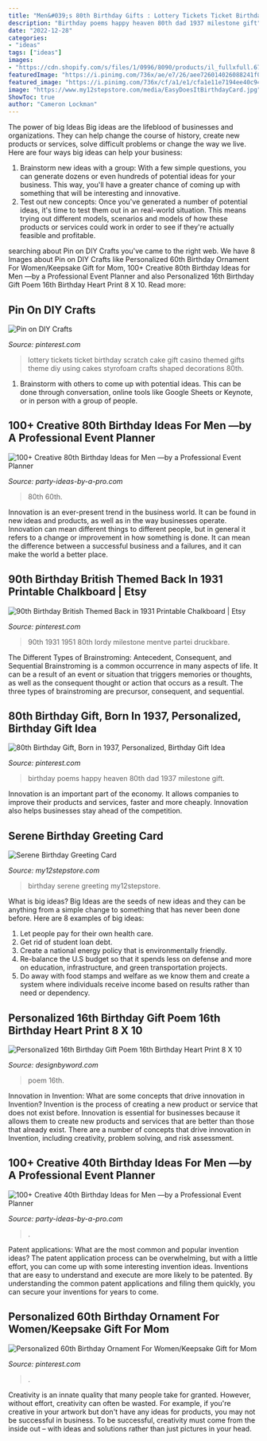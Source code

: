 ```yaml
---
title: "Men&#039;s 80th Birthday Gifts : Lottery Tickets Ticket Birthday Scratch Cake Gift Casino Themed Gifts Theme Diy Using Cakes Styrofoam Crafts Shaped Decorations 80th"
description: "Birthday poems happy heaven 80th dad 1937 milestone gift"
date: "2022-12-28"
categories:
- "ideas"
tags: ["ideas"]
images:
- "https://cdn.shopify.com/s/files/1/0996/8090/products/il_fullxfull.674127235_dsyy_grande.jpeg?v=1496954236"
featuredImage: "https://i.pinimg.com/736x/ae/e7/26/aee726014026088241f0afedb023f4a8.jpg"
featured_image: "https://i.pinimg.com/736x/cf/a1/e1/cfa1e11e7194ee40c9454c567792cfb8.jpg"
image: "https://www.my12stepstore.com/media/EasyDoesItBirthdayCard.jpg"
ShowToc: true
author: "Cameron Lockman"
---
```



The power of big Ideas
Big ideas are the lifeblood of businesses and organizations. They can help change the course of history, create new products or services, solve difficult problems or change the way we live.
Here are four ways big ideas can help your business: 
1. Brainstorm new ideas with a group: With a few simple questions, you can generate dozens or even hundreds of potential ideas for your business. This way, you'll have a greater chance of coming up with something that will be interesting and innovative.
2. Test out new concepts: Once you've generated a number of potential ideas, it's time to test them out in an real-world situation. This means trying out different models, scenarios and models of how these products or services could work in order to see if they're actually feasible and profitable. 

	

		
searching about Pin on DIY Crafts you've came to the right web. We have 8 Images about Pin on DIY Crafts like Personalized 60th Birthday Ornament For Women/Keepsake Gift for Mom, 100+ Creative 80th Birthday Ideas for Men —by a Professional Event Planner and also Personalized 16th Birthday Gift Poem 16th Birthday Heart Print 8 X 10. Read more:
		
    
## Pin On DIY Crafts

<img loading=lazy src="https://i.pinimg.com/736x/fa/f3/d3/faf3d381f8db76726c00fcbcae8dfaed--lottery-ticket-gift-ideas-lottery-tickets.jpg" onerror="this.onerror=null;this.src='https://tse4.mm.bing.net/th?id=OIP.ZhNUAApA51oqlo7ZKI75TAHaNL&amp;pid=15.1';" alt="Pin on DIY Crafts">

_Source: pinterest.com_

>lottery tickets ticket birthday scratch cake gift casino themed gifts theme diy using cakes styrofoam crafts shaped decorations 80th. 

	

1. Brainstorm with others to come up with potential ideas. This can be done through conversation, online tools like Google Sheets or Keynote, or in person with a group of people.

    
## 100+ Creative 80th Birthday Ideas For Men —by A Professional Event Planner

<img loading=lazy src="https://www.party-ideas-by-a-pro.com/image-files/80men11j.jpg" onerror="this.onerror=null;this.src='https://tse1.mm.bing.net/th?id=OIP.pipotIlR2k84a257l2OZYQAAAA&amp;pid=15.1';" alt="100+ Creative 80th Birthday Ideas for Men —by a Professional Event Planner">

_Source: party-ideas-by-a-pro.com_

>80th 60th. 

	

Innovation is an ever-present trend in the business world. It can be found in new ideas and products, as well as in the way businesses operate. Innovation can mean different things to different people, but in general it refers to a change or improvement in how something is done. It can mean the difference between a successful business and a failures, and it can make the world a better place.

    
## 90th Birthday British Themed Back In 1931 Printable Chalkboard | Etsy

<img loading=lazy src="https://i.pinimg.com/736x/cf/a1/e1/cfa1e11e7194ee40c9454c567792cfb8.jpg" onerror="this.onerror=null;this.src='https://tse4.mm.bing.net/th?id=OIP.HjsyjVlALpuY2RfL-ZVMEgHaJQ&amp;pid=15.1';" alt="90th Birthday British Themed Back in 1931 Printable Chalkboard | Etsy">

_Source: pinterest.com_

>90th 1931 1951 80th lordy milestone mentve partei druckbare. 

	

The Different Types of Brainstroming: Antecedent, Consequent, and Sequential
Brainstroming is a common occurrence in many aspects of life. It can be a result of an event or situation that triggers memories or thoughts, as well as the consequent thought or action that occurs as a result. The three types of brainstroming are precursor, consequent, and sequential.

    
## 80th Birthday Gift, Born In 1937, Personalized, Birthday Gift Idea

<img loading=lazy src="https://i.pinimg.com/736x/e6/11/60/e61160e6d1831c4254192ae2343ee7ce.jpg" onerror="this.onerror=null;this.src='https://tse1.mm.bing.net/th?id=OIP.MSXkalhLGNRXjlVKfs06xwHaF4&amp;pid=15.1';" alt="80th Birthday Gift, Born in 1937, Personalized, Birthday Gift Idea">

_Source: pinterest.com_

>birthday poems happy heaven 80th dad 1937 milestone gift. 

	

Innovation is an important part of the economy. It allows companies to improve their products and services, faster and more cheaply. Innovation also helps businesses stay ahead of the competition. 

    
## Serene Birthday Greeting Card

<img loading=lazy src="https://www.my12stepstore.com/media/EasyDoesItBirthdayCard.jpg" onerror="this.onerror=null;this.src='https://tse1.mm.bing.net/th?id=OIP.xCQxXWO4Q-HvT4MOqZiS3gAAAA&amp;pid=15.1';" alt="Serene Birthday Greeting Card">

_Source: my12stepstore.com_

>birthday serene greeting my12stepstore. 

	

What is big ideas?
Big Ideas are the seeds of new ideas and they can be anything from a simple change to something that has never been done before. Here are 8 examples of big ideas: 
1. Let people pay for their own health care. 
2. Get rid of student loan debt. 
3. Create a national energy policy that is environmentally friendly. 
4. Re-balance the U.S budget so that it spends less on defense and more on education, infrastructure, and green transportation projects. 
5. Do away with food stamps and welfare as we know them and create a system where individuals receive income based on results rather than need or dependency. 

    
## Personalized 16th Birthday Gift Poem 16th Birthday Heart Print 8 X 10

<img loading=lazy src="https://cdn.shopify.com/s/files/1/0996/8090/products/il_fullxfull.674127235_dsyy_grande.jpeg?v=1496954236" onerror="this.onerror=null;this.src='https://tse1.mm.bing.net/th?id=OIP.XIWA53pFuMDl6i1pTo1PCQHaF7&amp;pid=15.1';" alt="Personalized 16th Birthday Gift Poem 16th Birthday Heart Print 8 X 10">

_Source: designbyword.com_

>poem 16th. 

	

Innovation in Invention: What are some concepts that drive innovation in Invention?
Invention is the process of creating a new product or service that does not exist before. Innovation is essential for businesses because it allows them to create new products and services that are better than those that already exist. There are a number of concepts that drive innovation in Invention, including creativity, problem solving, and risk assessment.

    
## 100+ Creative 40th Birthday Ideas For Men —by A Professional Event Planner

<img loading=lazy src="http://www.party-ideas-by-a-pro.com/image-files/40men25e.jpg" onerror="this.onerror=null;this.src='https://tse1.mm.bing.net/th?id=OIP.xrkg1HEMB6361PtfIfKdBAHaFj&amp;pid=15.1';" alt="100+ Creative 40th Birthday Ideas for Men —by a Professional Event Planner">

_Source: party-ideas-by-a-pro.com_

>. 

	

Patent applications: What are the most common and popular invention ideas?
The patent application process can be overwhelming, but with a little effort, you can come up with some interesting invention ideas. Inventions that are easy to understand and execute are more likely to be patented. By understanding the common patent applications and filing them quickly, you can secure your inventions for years to come.

    
## Personalized 60th Birthday Ornament For Women/Keepsake Gift For Mom

<img loading=lazy src="https://i.pinimg.com/736x/ae/e7/26/aee726014026088241f0afedb023f4a8.jpg" onerror="this.onerror=null;this.src='https://tse4.mm.bing.net/th?id=OIP.3L6FU6ZTkgpqSTWEt9RYJAHaJ4&amp;pid=15.1';" alt="Personalized 60th Birthday Ornament For Women/Keepsake Gift for Mom">

_Source: pinterest.com_

>. 

	

Creativity is an innate quality that many people take for granted. However, without effort, creativity can often be wasted. For example, if you're creative in your artwork but don't have any ideas for products, you may not be successful in business. To be successful, creativity must come from the inside out – with ideas and solutions rather than just pictures in your head.

